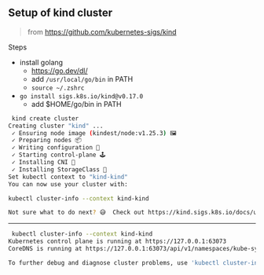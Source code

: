 ## Setup of kind cluster

> from https://github.com/kubernetes-sigs/kind

Steps
- install golang
    - https://go.dev/dl/
    - add `/usr/local/go/bin` in PATH
    - `source ~/.zshrc`
- `go install sigs.k8s.io/kind@v0.17.0`
    - add $HOME/go/bin in PATH
```bash
 kind create cluster
Creating cluster "kind" ...
 ✓ Ensuring node image (kindest/node:v1.25.3) 🖼
 ✓ Preparing nodes 📦
 ✓ Writing configuration 📜
 ✓ Starting control-plane 🕹️
 ✓ Installing CNI 🔌
 ✓ Installing StorageClass 💾
Set kubectl context to "kind-kind"
You can now use your cluster with:

kubectl cluster-info --context kind-kind

Not sure what to do next? 😅  Check out https://kind.sigs.k8s.io/docs/user/quick-start/
```
---
```bash
 kubectl cluster-info --context kind-kind
Kubernetes control plane is running at https://127.0.0.1:63073
CoreDNS is running at https://127.0.0.1:63073/api/v1/namespaces/kube-system/services/kube-dns:dns/proxy

To further debug and diagnose cluster problems, use 'kubectl cluster-info dump'.
```